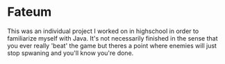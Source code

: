 # Fateum
 
This was an individual project I worked on in highschool in order to familiarize myself with Java.
It's not necessarily finished in the sense that you ever really 'beat' the game but theres a point where enemies will just stop spwaning
and you'll know you're done.